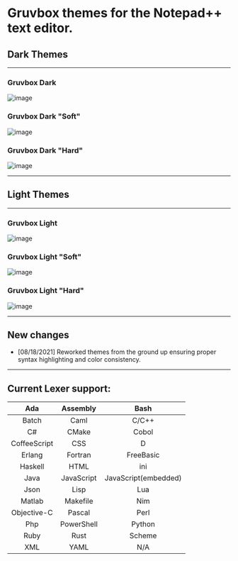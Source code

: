 # Gruvbox themes for the Notepad++ text editor.

## Dark Themes
---

### Gruvbox Dark

![image](https://github.com/wburton95/Notepadpp-Gruvbox-Port/blob/master/images/gruvbox_dark.PNG)

### Gruvbox Dark "Soft"

![image](https://github.com/wburton95/Notepadpp-Gruvbox-Port/blob/master/images/gruvbox_dark_soft.png)

### Gruvbox Dark "Hard"

![image](https://github.com/wburton95/Notepadpp-Gruvbox-Port/blob/master/images/gruvbox_dark_hard.png)

---

## Light Themes

---

### Gruvbox Light

![image](https://github.com/wburton95/Notepadpp-Gruvbox-Port/blob/master/images/gruvbox_light.png)

### Gruvbox Light "Soft"

![image](https://github.com/wburton95/Notepadpp-Gruvbox-Port/blob/master/images/gruvbox_light_soft.png)

### Gruvbox Light "Hard"

![image](https://github.com/wburton95/Notepadpp-Gruvbox-Port/blob/master/images/gruvbox_light_hard.png)

---

## New changes

* [08/18/2021] Reworked themes from the ground up ensuring proper syntax highlighting and color consistency.

---

## Current Lexer support:

| Ada          | Assembly   | Bash                  |
|:--:          |:--:        |:--:                   |
| Batch        | Caml       | C/C++                 |
| C#           | CMake      | Cobol                 |
| CoffeeScript | CSS        | D                     |
| Erlang       | Fortran    | FreeBasic             |
| Haskell      | HTML       | ini                   |
| Java         | JavaScript | JavaScript(embedded)  |
| Json         | Lisp       | Lua                   |
| Matlab       | Makefile   | Nim                   |
| Objective-C  | Pascal     | Perl                  |
| Php          | PowerShell | Python                |
| Ruby         | Rust       | Scheme                |
| XML          | YAML       | N/A                   |
